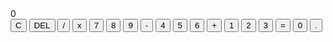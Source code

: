 <!DOCTYPE html>
<html lang="en">
<head>
<meta charset="UTF-8">
<meta name="viewport" content="width=device-width, initial-scale=1.0">
<title>Simple Calculator</title>
<link rel="stylesheet" href="styles.css">
</head>
<body>
<div class="calculator">
    <div class="screen" id="screen">0</div>
    <div class="buttons">
        <button class="btn" onclick="clearScreen()">C</button>
        <button class="btn" onclick="deleteDigit()">DEL</button>
        <button class="btn" onclick="appendInput('/')">/</button>
        <button class="btn" onclick="appendInput('*')">x</button>
        <button class="btn" onclick="appendInput('7')">7</button>
        <button class="btn" onclick="appendInput('8')">8</button>
        <button class="btn" onclick="appendInput('9')">9</button>
        <button class="btn" onclick="appendInput('-')">-</button>
        <button class="btn" onclick="appendInput('4')">4</button>
        <button class="btn" onclick="appendInput('5')">5</button>
        <button class="btn" onclick="appendInput('6')">6</button>
        <button class="btn" onclick="appendInput('+')">+</button>
        <button class="btn" onclick="appendInput('1')">1</button>
        <button class="btn" onclick="appendInput('2')">2</button>
        <button class="btn" onclick="appendInput('3')">3</button>
        <button class="btn equal-sign" onclick="calculate()">=</button>
        <button class="btn" onclick="appendInput('0')">0</button>
        <button class="btn" onclick="appendInput('.')">.</button>
    </div>
</div>
<script src="script.js"></script>
</body>
</html>
